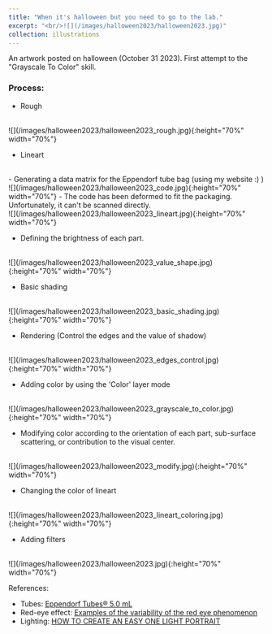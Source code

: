 ```yaml
---
title: "When it's halloween but you need to go to the lab."
excerpt: "<br/>![](/images/halloween2023/halloween2023.jpg)"
collection: illustrations
---
```

An artwork posted on halloween (October 31 2023). First attempt to the "Grayscale To Color" skill.

### Process: 

* Rough
<br>
![](/images/halloween2023/halloween2023_rough.jpg){:height="70%" width="70%"}


* Lineart
<br>
    - Generating a data matrix for the Eppendorf tube bag (using my website :) )
    ![](/images/halloween2023/halloween2023_code.jpg){:height="70%" width="70%"}
    - The code has been deformed to fit the packaging. Unfortunately, it can't be scanned directly.
    <br>
    ![](/images/halloween2023/halloween2023_lineart.jpg){:height="70%" width="70%"}

* Defining the brightness of each part.
<br>
![](/images/halloween2023/halloween2023_value_shape.jpg){:height="70%" width="70%"}

* Basic shading
<br>
![](/images/halloween2023/halloween2023_basic_shading.jpg){:height="70%" width="70%"}

* Rendering (Control the edges and the value of shadow)
<br>
![](/images/halloween2023/halloween2023_edges_control.jpg){:height="70%" width="70%"}

* Adding color by using the 'Color' layer mode
<br>
![](/images/halloween2023/halloween2023_grayscale_to_color.jpg){:height="70%" width="70%"}

* Modifying color according to the orientation of each part, sub-surface scattering, or contribution to the visual center.
<br>
![](/images/halloween2023/halloween2023_modify.jpg){:height="70%" width="70%"}

* Changing the color of lineart
<br>
![](/images/halloween2023/halloween2023_lineart_coloring.jpg){:height="70%" width="70%"}

* Adding filters
<br>
![](/images/halloween2023/halloween2023.jpg){:height="70%" width="70%"}

References:
- Tubes: [Eppendorf Tubes® 5.0 mL](https://www.eppendorf.com/product-media/img/global/52682/Eppendorf_Sample-Preparation_Tubes-5-mL_front-closed-lid_3D.jpg?imwidth=1080)
- Red-eye effect: [Examples of the variability of the red eye phenomenon](https://www.researchgate.net/profile/Sebastiano-Battiato-2/publication/234143790/figure/fig2/AS:670706463408134@1536920290160/Examples-of-the-variability-of-the-red-eye-phenomenon-Golden-eyes-are-also-visible.png)
- Lighting: [HOW TO CREATE AN EASY ONE LIGHT PORTRAIT](https://westcottu.com/how-to-create-an-easy-one-light-portrait#jp-carousel-152560)